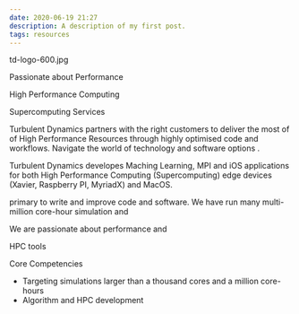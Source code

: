```yaml
---
date: 2020-06-19 21:27
description: A description of my first post.
tags: resources
---
```



td-logo-600.jpg



Passionate about Performance

High Performance Computing

Supercomputing Services


Turbulent Dynamics partners with the right customers to deliver the most of of High Performance Resources through highly optimised code and workflows.  Navigate the world of technology and software options .


Turbulent Dynamics developes Maching Learning, MPI and iOS applications for both High Performance Computing (Supercomputing) edge devices (Xavier, Raspberry PI, MyriadX) and MacOS.




primary to write and improve code and software.   We have run many multi-million core-hour simulation and 

We are passionate about performance and 

HPC tools




Core Competencies
* Targeting simulations larger than a thousand cores and a million core-hours
* Algorithm and HPC development





